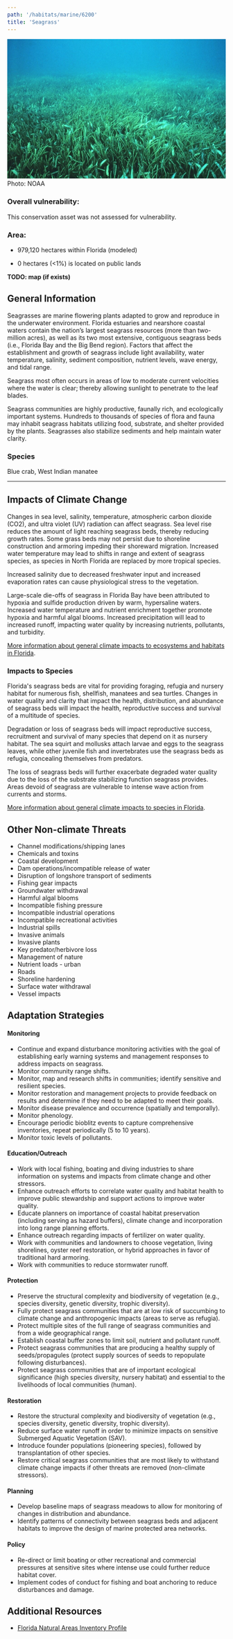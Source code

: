 ```yaml
---
path: '/habitats/marine/6200'
title: 'Seagrass'
---
```


<content-header icon="seagrass" title="Seagrass"></content-header>

<div id="TopSection">

<div class="header-photo"><img src="6200.jpg" alt="Photo for Seagrass"/>
<figcaption>Photo: NOAA</figcaption></div>

<div>

### Overall vulnerability:

This conservation asset was not assessed for vulnerability.

### Area:

-   979,120 hectares within Florida (modeled)

-   0 hectares (<1%) is located on public lands



</div>
</div>

**TODO: map (if exists)**

## General Information

Seagrasses are marine flowering plants adapted to grow and reproduce in the underwater environment. Florida estuaries and nearshore coastal waters contain the nation’s largest seagrass resources (more than two-million acres), as well as its two most extensive, contiguous seagrass beds (i.e., Florida Bay and the Big Bend region). Factors that affect the establishment and growth of seagrass include light availability, water temperature, salinity, sediment composition, nutrient levels, wave energy, and tidal range. 

Seagrass most often occurs in areas of low to moderate current velocities where the water is clear; thereby allowing sunlight to penetrate to the leaf blades. 

Seagrass communities are highly productive, faunally rich, and ecologically important systems. Hundreds to thousands of species of flora and fauna may inhabit seagrass habitats utilizing food, substrate, and shelter provided by the plants. Seagrasses also stabilize sediments and help maintain water clarity.





### Species

Blue crab, West Indian manatee

<hr />

## Impacts of Climate Change

Changes in sea level, salinity, temperature, atmospheric carbon dioxide (CO2), and ultra violet (UV) radiation can affect seagrass.  Sea level rise reduces the amount of light reaching seagrass beds, thereby reducing growth rates.  Some grass beds may not persist due to shoreline construction and armoring impeding their shoreward migration. Increased water temperature may lead to shifts in range and extent of seagrass species, as species in North Florida are replaced by more tropical species.  

Increased salinity due to decreased freshwater input and increased evaporation rates can cause physiological stress to the vegetation.  

Large-scale die-offs of seagrass in Florida Bay have been attributed to hypoxia and sulfide production driven by warm, hypersaline waters.  Increased water temperature and nutrient enrichment together promote hypoxia and harmful algal blooms.   Increased precipitation will lead to increased runoff, impacting water quality by increasing nutrients, pollutants, and turbidity.



[More information about general climate impacts to ecosystems and habitats in Florida](/impacts/habitats).

### Impacts to Species

Florida's seagrass beds are vital for providing foraging, refugia and nursery habitat for numerous fish, shellfish, manatees and sea turtles.  Changes in water quality and clarity that impact the health, distribution, and abundance of seagrass beds will impact the health, reproductive success and survival of a multitude of species.  

Degradation or loss of seagrass beds will impact reproductive success, recruitment and survival of many species that depend on it as nursery habitat.  The sea squirt and mollusks attach larvae and eggs to the seagrass leaves, while other juvenile fish and invertebrates use the seagrass beds as refugia, concealing themselves from predators.  

The loss of seagrass beds will further exacerbate degraded water quality due to the loss of the substrate stabilizing function seagrass provides.  Areas devoid of seagrass are vulnerable to intense wave action from currents and storms.

[More information about general climate impacts to species in Florida](/impacts/species).

## Other Non-climate Threats

-	Channel modifications/shipping lanes
-	Chemicals and toxins
-	Coastal development
-	Dam operations/incompatible release of water
-	Disruption of longshore transport of sediments
-	Fishing gear impacts
-	Groundwater withdrawal
-	Harmful algal blooms
-	Incompatible fishing pressure
-	Incompatible industrial operations
-	Incompatible recreational activities
-	Industrial spills
-	Invasive animals
-	Invasive plants
-	Key predator/herbivore loss
-	Management of nature
-	Nutrient loads - urban
-	Roads
-	Shoreline hardening
-	Surface water withdrawal
-	Vessel impacts


## Adaptation Strategies

#### Monitoring

- Continue and expand disturbance monitoring activities with the goal of establishing early warning systems and management responses to address impacts on seagrass.
- Monitor community range shifts.
- Monitor, map and research shifts in communities; identify sensitive and resilient species.
- Monitor restoration and management projects to provide feedback on results and determine if they need to be adapted to meet their goals.
- Monitor disease prevalence and occurrence (spatially and temporally).
- Monitor phenology.
- Encourage periodic bioblitz events to capture comprehensive inventories, repeat periodically (5 to 10 years).
- Monitor toxic levels of pollutants.


#### Education/Outreach

- Work with local fishing, boating and diving industries to share information on systems and impacts from climate change and other stressors.
- Enhance outreach efforts to correlate water quality and habitat health to improve public stewardship and support actions to improve water quality.
- Educate planners on importance of coastal habitat preservation (including serving as hazard buffers), climate change and incorporation into long range planning efforts.
- Enhance outreach regarding impacts of fertilizer on water quality.
- Work with communities and landowners to choose vegetation, living shorelines, oyster reef restoration, or hybrid approaches in favor of traditional hard armoring.
- Work with communities to reduce stormwater runoff.


#### Protection

- Preserve the structural complexity and biodiversity of vegetation (e.g., species diversity, genetic diversity, trophic diversity).
- Fully protect seagrass communities that are at low risk of succumbing to climate change and anthropogenic impacts (areas to serve as refugia).
- Protect multiple sites of the full range of seagrass communities and from a wide geographical range.
- Establish coastal buffer zones to limit soil, nutrient and pollutant runoff.
- Protect seagrass communities that are producing a healthy supply of seeds/propagules (protect supply sources of seeds to repopulate following disturbances).
- Protect seagrass communities that are of important ecological significance (high species diversity, nursery habitat) and essential to the livelihoods of local communities (human).


#### Restoration

- Restore the structural complexity and biodiversity of vegetation (e.g., species diversity, genetic diversity, trophic diversity).
- Reduce surface water runoff in order to minimize impacts on sensitive Submerged Aquatic Vegetation (SAV).
- Introduce founder populations (pioneering species), followed by transplantation of other species.
- Restore critical seagrass communities that are most likely to withstand climate change impacts if other threats are removed (non-climate stressors).


#### Planning

- Develop baseline maps of seagrass meadows to allow for monitoring of changes in distribution and abundance.
- Identify patterns of connectivity between seagrass beds and adjacent habitats to improve the design of marine protected area networks.


#### Policy

- Re-direct or limit boating or other recreational and commercial pressures at sensitive sites where intense use could further reduce habitat cover.
- Implement codes of conduct for fishing and boat anchoring to reduce disturbances and damage.




## Additional Resources

 - [Florida Natural Areas Inventory Profile](http://www.fnai.org/PDF/NC/Marine_Estuarine.pdf)

